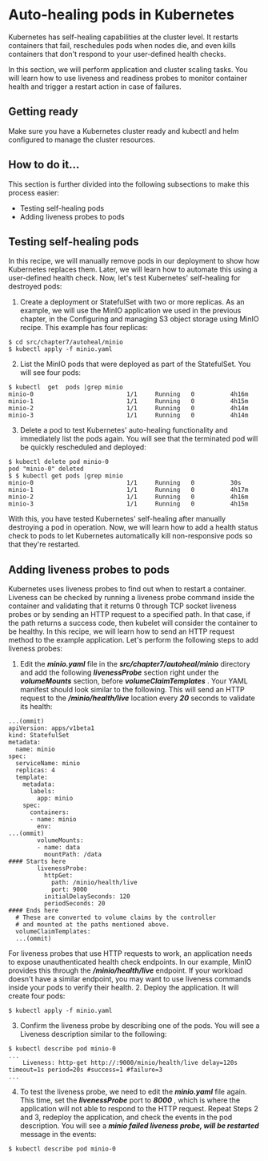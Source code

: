 # Auto-healing pods in Kubernetes
Kubernetes has self-healing capabilities at the cluster level. It restarts containers that fail, 
reschedules pods when nodes die, and even kills containers that don't respond to your 
user-defined health checks.

In this section, we will perform application and cluster scaling tasks. You will learn how to 
use liveness and readiness probes to monitor container health and trigger a restart action in 
case of failures.
## Getting ready
Make sure you have a Kubernetes cluster ready and kubectl and helm configured to 
manage the cluster resources.
## How to do it...
This section is further divided into the following subsections to make this process easier:
*  Testing self-healing pods
*  Adding liveness probes to pods
## Testing self-healing pods
In this recipe, we will manually remove pods in our deployment to show how Kubernetes 
replaces them. Later, we will learn how to automate this using a user-defined health check. 
Now, let's test Kubernetes' self-healing for destroyed pods:

1. Create a deployment or StatefulSet with two or more replicas. As an example, we 
will use the MinIO application we used in the previous chapter, in the 
Configuring and managing S3 object storage using MinIO recipe. This example has 
four replicas:
```
$ cd src/chapter7/autoheal/minio
$ kubectl apply -f minio.yaml
```
2. List the MinIO pods that were deployed as part of the StatefulSet. You will see four pods:
```
$ kubectl  get  pods |grep minio
minio-0                          1/1     Running   0          4h16m
minio-1                          1/1     Running   0          4h15m
minio-2                          1/1     Running   0          4h14m
minio-3                          1/1     Running   0          4h14m

```
3. Delete a pod to test Kubernetes' auto-healing functionality and immediately list the pods again. You will see that the terminated pod will be quickly rescheduled 
and deployed:
```
$ kubectl delete pod minio-0
pod "minio-0" deleted
$ $ kubectl get pods |grep minio   
minio-0                          1/1     Running   0          30s
minio-1                          1/1     Running   0          4h17m
minio-2                          1/1     Running   0          4h16m
minio-3                          1/1     Running   0          4h15m
```
With this, you have tested Kubernetes' self-healing after manually destroying a pod in 
operation. Now, we will learn how to add a health status check to pods to let Kubernetes 
automatically kill non-responsive pods so that they're restarted.

## Adding liveness probes to pods
Kubernetes uses liveness probes to find out when to restart a container. Liveness can be 
checked by running a liveness probe command inside the container and validating that it 
returns 0 through TCP socket liveness probes or by sending an HTTP request to a specified path. In that case, if the path returns a success code, then kubelet will consider the container 
to be healthy. In this recipe, we will learn how to send an HTTP request method to the 
example application. Let's perform the following steps to add liveness probes:

1. Edit the ***minio.yaml*** file in the ***src/chapter7/autoheal/minio*** directory and 
add the following ***livenessProbe*** section right under the ***volumeMounts*** 
section, before ***volumeClaimTemplates*** . Your YAML manifest should look 
similar to the following. This will send an HTTP request to 
the ***/minio/health/live*** location every ***20*** seconds to validate its health:
```
...(ommit)
apiVersion: apps/v1beta1
kind: StatefulSet
metadata:
  name: minio
spec:
  serviceName: minio
  replicas: 4
  template:
    metadata:
      labels:
        app: minio
    spec:
      containers:
      - name: minio
        env:
...(ommit)
        volumeMounts:
        - name: data
          mountPath: /data
#### Starts here
        livenessProbe:
          httpGet:
            path: /minio/health/live
            port: 9000
          initialDelaySeconds: 120
          periodSeconds: 20
#### Ends here
  # These are converted to volume claims by the controller
  # and mounted at the paths mentioned above.
  volumeClaimTemplates:
  ...(ommit)
```
For liveness probes that use HTTP requests to work, an application needs to 
expose unauthenticated health check endpoints. In our example, MinIO 
provides this through the ***/minio/health/live*** endpoint. If your workload 
doesn't have a similar endpoint, you may want to use liveness commands 
inside your pods to verify their health.
2. Deploy the application. It will create four pods:
```
$ kubectl apply -f minio.yaml
```
3. Confirm the liveness probe by describing one of the pods. You will see a 
Liveness description similar to the following:
```
$ kubectl describe pod minio-0
...
    Liveness: http-get http://:9000/minio/health/live delay=120s timeout=1s period=20s #success=1 #failure=3
...
```
4. To test the liveness probe, we need to edit the ***minio.yaml*** file again. This time,
set the ***livenessProbe*** port to ***8000*** , which is where the application will not
able to respond to the HTTP request. Repeat Steps 2 and 3, redeploy the
application, and check the events in the pod description. You will see a ***minio failed liveness probe, will be restarted*** message in the events:
```
$ kubectl describe pod minio-0
```

